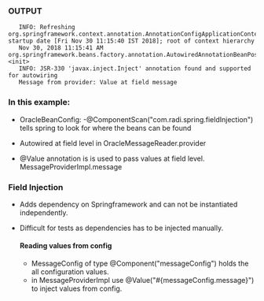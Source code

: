 ### OUTPUT
```Nov 30, 2018 11:15:40 AM org.springframework.context.support.AbstractApplicationContext prepareRefresh
   INFO: Refreshing org.springframework.context.annotation.AnnotationConfigApplicationContext@5d099f62: startup date [Fri Nov 30 11:15:40 IST 2018]; root of context hierarchy
   Nov 30, 2018 11:15:41 AM org.springframework.beans.factory.annotation.AutowiredAnnotationBeanPostProcessor <init>
   INFO: JSR-330 'javax.inject.Inject' annotation found and supported for autowiring
   Message from provider: Value at field message
```

### In this example: 

- OracleBeanConfig: -@ComponentScan("com.radi.spring.fieldInjection") tells spring to look for where the beans can be found

- Autowired at field level in OracleMessageReader.provider

- @Value annotation is is used to pass values at field level. MessageProviderImpl.message

### Field Injection
 - Adds dependency on Springframework and can not be instantiated independently.
 - Difficult for tests as dependencies has to be injected manually.

    #### Reading values from config
    
    - MessageConfig  of type @Component("messageConfig") holds the all configuration values.
    - in MessageProviderImpl use @Value("#{messageConfig.message}") to inject values from config.
    

    
    
 
